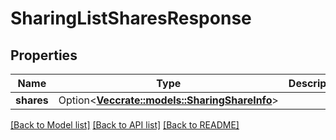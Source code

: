 # SharingListSharesResponse

## Properties

Name | Type | Description | Notes
------------ | ------------- | ------------- | -------------
**shares** | Option<[**Vec<crate::models::SharingShareInfo>**](SharingShareInfo.md)> |  | [optional]

[[Back to Model list]](../README.md#documentation-for-models) [[Back to API list]](../README.md#documentation-for-api-endpoints) [[Back to README]](../README.md)


